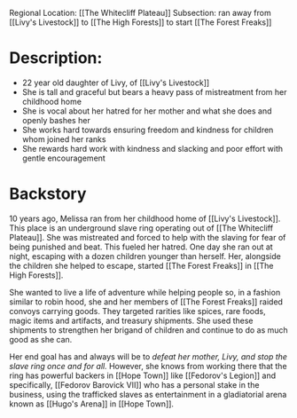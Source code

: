 Regional Location: [[The Whitecliff Plateau]]
Subsection: ran away from [[Livy's Livestock]] to [[The High Forests]] to start [[The Forest Freaks]]
# Description:
- 22 year old daughter of Livy, of [[Livy's Livestock]]
- She is tall and graceful but bears a heavy pass of mistreatment from her childhood home
- She is vocal about her hatred for her mother and what she does and openly bashes her
- She works hard towards ensuring freedom and kindness for children whom joined her ranks
- She rewards hard work with kindness and slacking and poor effort with gentle encouragement 
# Backstory
10 years ago, Melissa ran from her childhood home of [[Livy's Livestock]]. This place is an underground slave ring operating out of [[The Whitecliff Plateau]]. She was mistreated and forced to help with the slaving for fear of being punished and beat. This fueled her hatred. One day she ran out at night, escaping with a dozen children younger than herself. Her, alongside the children she helped to escape, started [[The Forest Freaks]] in [[The High Forests]].

She wanted to live a life of adventure while helping people so, in a fashion similar to robin hood, she and her members of [[The Forest Freaks]] raided convoys carrying goods. They targeted rarities like spices, rare foods, magic items and artifacts, and treasury shipments. She used these shipments to strengthen her brigand of children and continue to do as much good as she can.

Her end goal has and always will be to *defeat her mother, Livy, and stop the slave ring once and for all.* However, she knows from working there that the ring has powerful backers in [[Hope Town]] like [[Fedorov's Legion]] and specifically, [[Fedorov Barovick VII]] who has a personal stake in the business, using the trafficked slaves as entertainment in a gladiatorial arena known as [[Hugo's Arena]] in [[Hope Town]]. 